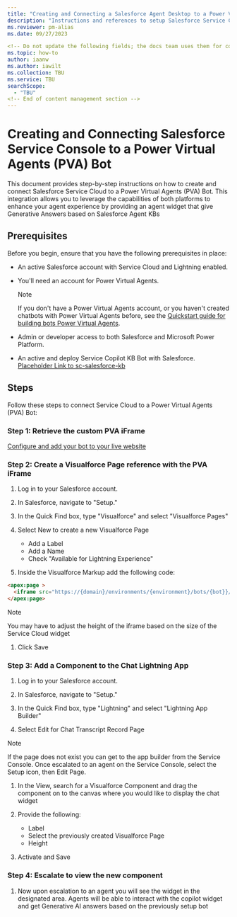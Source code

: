 ```yaml
---
title: "Creating and Connecting a Salesforce Agent Desktop to a Power Virtual Agents"
description: "Instructions and references to setup Salesforce Service Console to connect with Service Copilot PVA - Agent KB Search"
ms.reviewer: pm-alias
ms.date: 09/27/2023

<!-- Do not update the following fields; the docs team uses them for content management -->
ms.topic: how-to
author: iaanw
ms.author: iawilt
ms.collection: TBU
ms.service: TBU
searchScope:
  - "TBU"
<!-- End of content management section -->
---
```


# Creating and Connecting Salesforce Service Console to a Power Virtual Agents (PVA) Bot

This document provides step-by-step instructions on how to create and connect Salesforce Service Cloud to a Power Virtual Agents (PVA) Bot. This integration allows you to leverage the capabilities of both platforms to enhance your agent experience by providing an agent widget that give Generative Answers based on Salesforce Agent KBs

## Prerequisites

Before you begin, ensure that you have the following prerequisites in place:

- An active Salesforce account with Service Cloud and Lightning enabled.
- You'll need an account for Power Virtual Agents. 

  > [!NOTE]
  > If you don't have a Power Virtual Agents account, or you haven't created chatbots with Power Virtual Agents before, see the [Quickstart guide for building bots Power Virtual Agents](fundamentals-get-started.md?tabs=web).

- Admin or developer access to both Salesforce and Microsoft Power Platform.
- An active and deploy Service Copilot KB Bot with Salesforce.  
[Placeholder Link to sc-salesforce-kb]()

## Steps

Follow these steps to connect Service Cloud to a Power Virtual Agents (PVA) Bot:

### Step 1: Retrieve the custom PVA iFrame

[Configure and add your bot to your live website](https://learn.microsoft.com/en-us/power-virtual-agents/publication-connect-bot-to-web-channels?tabs=web)

### Step 2: Create a Visualforce Page reference with the PVA iFrame

1. Log in to your Salesforce account.

1. In Salesforce, navigate to "Setup."

1. In the Quick Find box, type "Visualforce" and select "Visualforce Pages"

1. Select New to create a new Visualforce Page
    - Add a Label
    - Add a Name
    - Check "Available for Lightning Experience"

1. Inside the Visualforce Markup add the following code:

```html
<apex:page >
  <iframe src="https://{domain}/environments/{environment}/bots/{bot}}/webchat?__version__={version}" frameborder="0" style="width: 100%; height:100%;"></iframe>
</apex:page>
```
> [!NOTE]
> You may have to adjust the height of the iframe based on the size of the Service Cloud widget

1. Click Save

### Step 3: Add a Component to the Chat Lightning App 

1. Log in to your Salesforce account.

1. In Salesforce, navigate to "Setup."

1. In the Quick Find box, type "Lightning" and select "Lightning App Builder"

1. Select Edit for Chat Transcript Record Page

> [!NOTE]
> If the page does not exist you can get to the app builder from the Service Console.
> Once escalated to an agent on the Service Console, select the Setup icon, then Edit Page.

1. In the View, search for a Visualforce Component and drag the component on to the canvas where you would like to display the chat widget

1. Provide the following:
    - Label
    - Select the previously created Visualforce Page
    - Height

1. Activate and Save

### Step 4: Escalate to view the new component

1. Now upon escalation to an agent you will see the widget in the designated area. Agents will be able to interact with the copilot widget and get Generative AI answers based on the previously setup bot